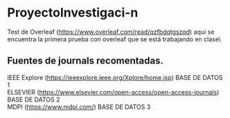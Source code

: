 # ProyectoInvestigaci-n
Test de Overleaf (https://www.overleaf.com/read/qzfbdqtgszqd) aquí se encuentra la primera prueba con overleaf que se está trabajando en clase\
## Fuentes de journals recomentadas.
IEEE Explore (https://ieeexplore.ieee.org/Xplore/home.jsp) BASE DE DATOS 1\
ELSEVIER (https://www.elsevier.com/open-access/open-access-journals) BASE DE DATOS 2\
MDPI (https://www.mdpi.com/) BASE DE DATOS 3
